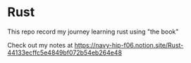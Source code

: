 # Rust
This repo record my journey learning rust using "the book"

Check out my notes at https://navy-hip-f06.notion.site/Rust-44133ecffc5e4849bf072b54eb264e48
